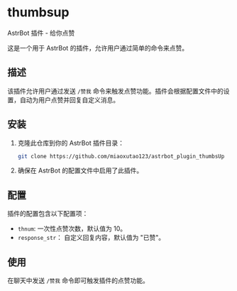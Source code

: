# thumbsup

AstrBot 插件 - 给你点赞

这是一个用于 AstrBot 的插件，允许用户通过简单的命令来点赞。

## 描述

该插件允许用户通过发送 `/赞我` 命令来触发点赞功能。插件会根据配置文件中的设置，自动为用户点赞并回复自定义消息。

## 安装

1. 克隆此仓库到你的 AstrBot 插件目录：
    ```sh
    git clone https://github.com/miaoxutao123/astrbot_plugin_thumbsUp
    ```

2. 确保在 AstrBot 的配置文件中启用了此插件。

## 配置

插件的配置包含以下配置项：

- `thnum`: 一次性点赞次数，默认值为 10。
- `response_str`： 自定义回复内容，默认值为 "已赞"。

## 使用

在聊天中发送 `/赞我` 命令即可触发插件的点赞功能。

